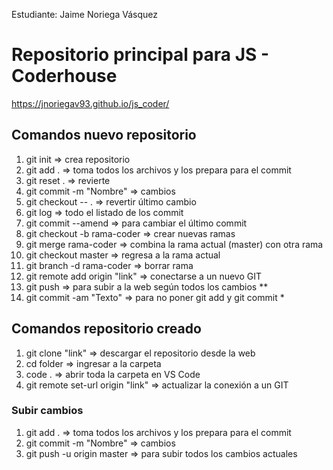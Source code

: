 Estudiante: Jaime Noriega Vásquez

# Repositorio principal para JS - Coderhouse
https://jnoriegav93.github.io/js_coder/

##  Comandos nuevo repositorio
1. git init => crea repositorio
2. git add . => toma todos los archivos y los prepara para el commit
3. git reset . => revierte
4. git commit -m "Nombre" => cambios
5. git checkout -- . => revertir último cambio
6. git log => todo el listado de los commit
7. git commit --amend => para cambiar el último commit
8. git checkout -b rama-coder => crear nuevas ramas
9. git merge rama-coder => combina la rama actual (master) con otra rama
10. git checkout master => regresa a la rama actual
11. git branch -d rama-coder => borrar rama
12. git remote add origin "link" => conectarse a un nuevo GIT
13. git push => para subir a la web según todos los cambios **
14. git commit -am "Texto" => para no poner git add y git commit *

## Comandos repositorio creado
1. git clone "link" => descargar el repositorio desde la web
2. cd folder => ingresar a la carpeta
3. code . => abrir toda la carpeta en VS Code
4. git remote set-url origin "link" => actualizar la conexión a un GIT

### Subir cambios
1. git add . => toma todos los archivos y los prepara para el commit
2. git commit -m "Nombre" => cambios
3. git push -u origin master => para subir todos los cambios actuales
